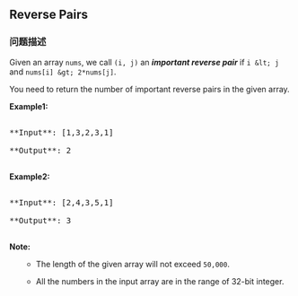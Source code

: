 ## Reverse Pairs  
### 问题描述
Given an array `nums`, we call `(i, j)` an ***important reverse pair*** if `i &lt; j` and `nums[i] &gt; 2*nums[j]`.

You need to return the number of important reverse pairs in the given array.

**Example1:**
<pre>
**Input**: [1,3,2,3,1]
**Output**: 2
</pre>

**Example2:**
<pre>
**Input**: [2,4,3,5,1]
**Output**: 3
</pre>

**Note:**<br>
<ol>
- The length of the given array will not exceed `50,000`.
- All the numbers in the input array are in the range of 32-bit integer.
</ol>

